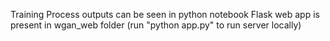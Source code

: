 Training Process outputs can be seen in python notebook
Flask web app is present in wgan_web folder (run "python app.py" to run server locally)
